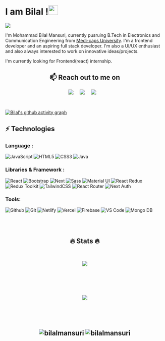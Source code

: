 # I am Bilal !<img src="https://raw.githubusercontent.com/aemmadi/aemmadi/master/wave.gif" width="30px"><br/>
 ![](https://komarev.com/ghpvc/?username=bilal-23)<br/>
 
 I'm Mohammad Bilal Mansuri, currently pusruing B.Tech in Electronics and Communication Engineering from [Medi-caps University](https://komarev.com/ghpvc/?username=bilal-23). I'm a frontend developer and an aspiring full stack developer. I'm also a UI/UX enthusiast and also always interested to work on innovative ideas/projects.<br/>
 
 I'm currently looking for Frontend(react) internship.
 <h2 align="center">📫 Reach out to me on</h2>
<p align="center">
  <a target="_blank"href="https://www.linkedin.com/in/bilalmansuri"><img src="https://img.shields.io/badge/linkedin-%230077B5.svg?&style=for-the-badge&logo=linkedin&logoColor=white" /></a>&nbsp;&nbsp;&nbsp;&nbsp;
  <a target="_blank"href="https://twitter.com/bilalmansuri2e"><img src="https://img.shields.io/badge/twitter-%231DA1F2.svg?&style=for-the-badge&logo=twitter&logoColor=white" /></a>&nbsp;&nbsp;&nbsp;&nbsp;
  <a href="mailto:mansuribilal101@gmail.com?subject=Hello%20Bilal,%20From%20Github"><img src="https://img.shields.io/badge/gmail-%23D14836.svg?&style=for-the-badge&logo=gmail&logoColor=white" /></a>&nbsp;&nbsp;&nbsp;&nbsp;
</p><br/>

[![Bilal's github activity graph](https://activity-graph.herokuapp.com/graph?username=bilal-23&theme=xcode)](https://git.io/bilal-23) <br/>

## ⚡ Technologies

### Language :
![JavaScript](https://img.shields.io/badge/-JavaScript-%23F7DF1C?style=for-the-badge&logo=javascript&logoColor=000000&labelColor=%23F7DF1C&color=%23FFCE5A)
![HTML5](https://img.shields.io/badge/-HTML5-%23E44D27?style=for-the-badge&logo=html5&logoColor=ffffff)
![CSS3](https://img.shields.io/badge/-CSS3-%231572B6?style=for-the-badge&logo=css3)
![Java](https://img.shields.io/badge/-Java-%23CC6699?style=for-the-badge&logo=java&logoColor=ffffff)


### Libraries & Framework :

![React](https://img.shields.io/badge/-React%20JS-007ACC?style=for-the-badge&logo=react&logoColor=ffffff)
![Bootstrap](https://img.shields.io/badge/-Bootstrap-563D7C?style=for-the-badge&logo=bootstrap&logoColor=ffffff)
![Next](https://img.shields.io/badge/-Next-000000?style=for-the-badge&logo=next.js&logoColor=ffffff)
![Sass](https://img.shields.io/badge/-Sass-%23CC6699?style=for-the-badge&logo=sass&logoColor=ffffff)
![Material UI](https://img.shields.io/badge/-Material%20UI-%23000000?style=for-the-badge&logo=material-ui&logoColor=ffffff)
![React Redux](https://img.shields.io/badge/-React%20Redux-764abc?style=for-the-badge&logo=redux&logoColor=ffffff)
![Redux Toolkit](https://img.shields.io/badge/-Redux%20Toolkit-764abc?style=for-the-badge&logo=redux&logoColor=ffffff)
![TailwindCSS](https://img.shields.io/badge/-Tailwind%20CSS-22D3EE?style=for-the-badge&logo=tailwindcss&logoColor=ffffff)
![React Router](https://img.shields.io/badge/-react%20router-2D2D2D?style=for-the-badge&logo=reactrouter&logoColor=ffffff)
![Next Auth](https://img.shields.io/badge/-Next%20Auth-1786fb?style=for-the-badge&logo=nextauthjs&logoColor=ffffff)

### Tools:

![Github](https://img.shields.io/badge/-Github-444444?style=for-the-badge&logo=github&logoColor=ffffff)
![Git](https://img.shields.io/badge/-Git-000000?style=for-the-badge&logo=git&logoColor=ffffff)
![Netlify](https://img.shields.io/badge/-netlify-007ADD?style=for-the-badge&logo=netlify&logoColor=ffffff)
![Vercel](https://img.shields.io/badge/-vercel-000000?style=for-the-badge&logo=vercel&logoColor=ffffff)
![Firebase](https://img.shields.io/badge/-Firebase-FFCA28?style=for-the-badge&logo=firebase&logoColor=ffffff)
![VS Code](http://img.shields.io/badge/-VS%20Code-007ACC?style=for-the-badge&logo=visual-studio-code&logoColor=ffffff)
![Mongo DB](https://img.shields.io/badge/-Mongo%20DB-4DB33D?style=for-the-badge&logo=mongodb&logoColor=ffffff)

<br/>
<br/>

  <h2 align="center">🔥 Stats 🔥<h2/>
 <div style="
    display: flex;
    align-items: center;
    justify-content: center;
    flex-direction: column;
">
  <p align="center">
  <a href="https://github.com/bilal-23/github-readme-streak-stats">
    <img src="https://github-readme-streak-stats.herokuapp.com/?user=bilal-23&theme=dark&hide_border=true&background=0D1117&stroke=0000"/>
  </a>
   </p>
  <br/>
<br/>
<p align="center">
  <a href="https://github.com/ryo-ma/github-profile-trophy" target="_blank">
    <img src="https://github-profile-trophy.vercel.app/?username=bilal-23&theme=gruvbox"/>
  </a>
</p>
<br/>
<br/>
 <p align="center">
<img src="https://github-readme-stats.vercel.app/api?username=bilal-23&show_icons=true&theme=dracula" alt="bilalmansuri" />
<img src="https://github-readme-stats.vercel.app/api/top-langs/?username=bilal-23&theme=dracula&layout=compact" alt="bilalmansuri" />
</p>
  <br/>
<br/>
</div>

